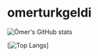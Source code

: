 # omerturkgeldi

![Ömer's GitHub stats](https://github-readme-stats.vercel.app/api?username=omerturkgeldi&count_private=true&theme=radical&show_icons=true)


[![Top Langs](https://github-readme-stats.vercel.app/api/top-langs/?username=omerturkgeldi)]
